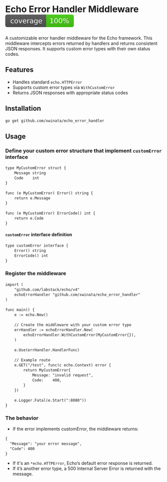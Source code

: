 # Echo Error Handler Middleware ![coverage](https://raw.githubusercontent.com/xwinata/echo_error_handler/badges/.badges/main/coverage.svg)

A customizable error handler middleware for the Echo framework. This middleware intercepts errors returned by handlers and returns consistent JSON responses. It supports custom error types with their own status codes.

## Features

- Handles standard `echo.HTTPError`
- Supports custom error types via `WithCustomError`
- Returns JSON responses with appropriate status codes

## Installation
```bash
go get github.com/xwinata/echo_error_handler
```

## Usage
### Define your custom error structure that implement `customError` interface
```
type MyCustomError struct {
	Message string
	Code    int
}

func (e MyCustomError) Error() string {
	return e.Message
}

func (e MyCustomError) ErrorCode() int {
	return e.Code
}
```
#### `customError` interface definition
```
type customError interface {
	Error() string
	ErrorCode() int
}
```
### Register the middleware
```
import (
	"github.com/labstack/echo/v4"
	echoErrorHandler "github.com/xwinata/echo_error_handler"
)

func main() {
	e := echo.New()

	// Create the middleware with your custom error type
	errHandler := echoErrorHandler.New(
		echoErrorHandler.WithCustomError(MyCustomError{}),
	)

	e.Use(errHandler.HandlerFunc)

	// Example route
	e.GET("/test", func(c echo.Context) error {
		return MyCustomError{
			Message: "invalid request",
			Code:    400,
		}
	})

	e.Logger.Fatal(e.Start(":8080"))
}
```
### The behavior
- If the error implements customError, the middleware returns:
```
{
  "Message": "your error message",
  "Code": 400
}
```
- If it's an `*echo.HTTPError`, Echo’s default error response is returned.
- If it’s another error type, a 500 Internal Server Error is returned with the message.
